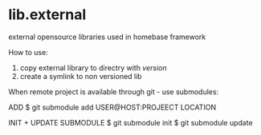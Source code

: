 lib.external
============

external opensource libraries used in homebase framework

How to use:

1. copy external library to directry with *version*
2. create a symlink to non versioned lib


When remote project is available through git - use submodules:


ADD
$ git submodule add USER@HOST:PROJEECT LOCATION

INIT + UPDATE SUBMODULE
$ git submodule init
$ git submodule update
